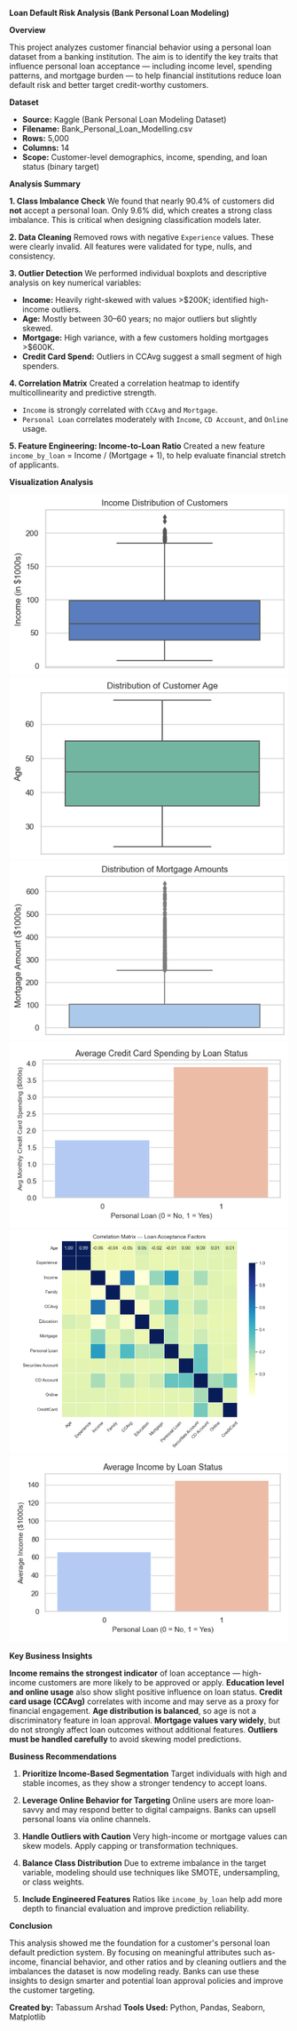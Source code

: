 **Loan Default Risk Analysis (Bank Personal Loan Modeling)**


**Overview**

This project analyzes customer financial behavior using a personal loan dataset from a banking institution. The aim is to identify the key traits that influence personal loan acceptance — including income level, spending patterns, and mortgage burden — to help financial institutions reduce loan default risk and better target credit-worthy customers.

**Dataset**

* **Source:** Kaggle (Bank Personal Loan Modeling Dataset)
* **Filename:** Bank\_Personal\_Loan\_Modelling.csv
* **Rows:** 5,000
* **Columns:** 14
* **Scope:** Customer-level demographics, income, spending, and loan status (binary target)


**Analysis Summary**

**1. Class Imbalance Check**
We found that nearly 90.4% of customers did **not** accept a personal loan. Only 9.6% did, which creates a strong class imbalance. This is critical when designing classification models later.

**2. Data Cleaning**
Removed rows with negative `Experience` values. These were clearly invalid. All features were validated for type, nulls, and consistency.

**3. Outlier Detection**
We performed individual boxplots and descriptive analysis on key numerical variables:

* **Income:** Heavily right-skewed with values >\$200K; identified high-income outliers.
* **Age:** Mostly between 30–60 years; no major outliers but slightly skewed.
* **Mortgage:** High variance, with a few customers holding mortgages >\$600K.
* **Credit Card Spend:** Outliers in CCAvg suggest a small segment of high spenders.

**4. Correlation Matrix**
Created a correlation heatmap to identify multicollinearity and predictive strength.

* `Income` is strongly correlated with `CCAvg` and `Mortgage`.
* `Personal Loan` correlates moderately with `Income`, `CD Account`, and `Online` usage.

**5. Feature Engineering: Income-to-Loan Ratio**
Created a new feature `income_by_loan` = Income / (Mortgage + 1), to help evaluate financial stretch of applicants.



**Visualization Analysis**

![Income Distribution](charts/income_distribution_outliers.png)
![Age Distribution](charts/age_distribution_outliers.png)
![Mortgage Spread](charts/mortgage_amount_distribution.png)
![Credit Card Spending](charts/ccavg_by_loan_status.png)
![Correlation heatmap](charts/correlation_heatmap.png)
![Income by Loan Ratio](charts/income_by_loan_status.png)




**Key Business Insights**

**Income remains the strongest indicator** of loan acceptance — high-income customers are more likely to be approved or apply.
**Education level and online usage** also show slight positive influence on loan status.
**Credit card usage (CCAvg)** correlates with income and may serve as a proxy for financial engagement.
**Age distribution is balanced**, so age is not a discriminatory feature in loan approval.
**Mortgage values vary widely**, but do not strongly affect loan outcomes without additional features.
**Outliers must be handled carefully** to avoid skewing model predictions.


**Business Recommendations**

1. **Prioritize Income-Based Segmentation**
   Target individuals with high and stable incomes, as they show a stronger tendency to accept loans.

2. **Leverage Online Behavior for Targeting**
   Online users are more loan-savvy and may respond better to digital campaigns. Banks can upsell personal loans via online channels.

3. **Handle Outliers with Caution**
   Very high-income or mortgage values can skew models. Apply capping or transformation techniques.

4. **Balance Class Distribution**
   Due to extreme imbalance in the target variable, modeling should use techniques like SMOTE, undersampling, or class weights.

5. **Include Engineered Features**
   Ratios like `income_by_loan` help add more depth to financial evaluation and improve prediction reliability.


**Conclusion**

This analysis showed me the foundation for a customer's personal loan default prediction system. By focusing on meaningful attributes such as- income, financial behavior, and  other ratios and by cleaning outliers and the imbalances the dataset is now modeling ready. Banks can use these insights to design smarter and potential loan approval policies and improve the customer targeting.



**Created by:** Tabassum Arshad
**Tools Used:** Python, Pandas, Seaborn, Matplotlib
